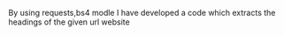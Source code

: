 By using requests,bs4 modle I have developed a code which extracts the headings of the given url website
